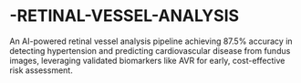 # -RETINAL-VESSEL-ANALYSIS
An AI-powered retinal vessel analysis pipeline achieving 87.5% accuracy in detecting hypertension and predicting cardiovascular disease from fundus images, leveraging validated biomarkers like AVR for early, cost-effective risk assessment.
